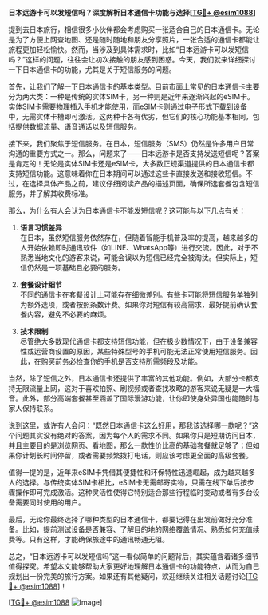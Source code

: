 **日本远游卡可以发短信吗？深度解析日本通信卡功能与选择[[TG💪+ @esim1088](https://t.me/s/esim1088)]**

提到去日本旅行，相信很多小伙伴都会考虑购买一张适合自己的日本通信卡。无论是为了方便上网查地图、还是随时随地和朋友分享照片，一张合适的通信卡都能让旅程更加轻松愉快。然而，当涉及到具体需求时，比如“日本远游卡可以发短信吗？”这样的问题，往往会让初次接触的朋友感到困惑。今天，我们就来详细探讨一下日本通信卡的功能，尤其是关于短信服务的问题。

首先，让我们了解一下日本通信卡的基本类型。目前市面上常见的日本通信卡主要分为两大类：一种是传统的实体SIM卡，另一种则是近年来逐渐兴起的eSIM卡。实体SIM卡需要物理插入手机才能使用，而eSIM卡则通过电子形式下载到设备中，无需实体卡槽即可激活。这两种卡各有优劣，但它们的核心功能基本相同，包括提供数据流量、语音通话以及短信服务。

接下来，我们聚焦于短信服务。在日本，短信服务（SMS）仍然是许多用户日常沟通的重要方式之一。那么，问题来了——日本远游卡是否支持发送短信呢？答案是肯定的！无论是实体SIM卡还是eSIM卡，大多数正规渠道提供的日本通信卡都支持短信功能。这意味着你在日本期间可以通过这些卡直接发送和接收短信。不过，在选择具体产品之前，建议仔细阅读产品的描述页面，确保所选套餐包含短信服务，并了解其收费标准。

那么，为什么有人会认为日本通信卡不能发短信呢？这可能与以下几点有关：

1. **语言习惯差异**  
   在日本，虽然短信服务依然存在，但随着智能手机普及率的提高，越来越多的人开始依赖即时通讯软件（如LINE、WhatsApp等）进行交流。因此，对于不熟悉当地文化的游客来说，可能会误以为短信已经完全被淘汰。但实际上，短信仍然是一项基础且必要的服务。

2. **套餐设计细节**  
   不同的通信卡在套餐设计上可能存在细微差别。有些卡可能将短信服务单独列为额外选项，或者按照条数计费。如果你对短信有较高需求，最好提前确认套餐内容，避免不必要的麻烦。

3. **技术限制**  
   尽管绝大多数现代通信卡都支持短信功能，但在极少数情况下，由于设备兼容性或运营商设置的原因，某些特殊型号的手机可能无法正常使用短信服务。因此，在购买前务必检查你的手机是否支持所需频段及功能。

当然，除了短信之外，日本通信卡还提供了丰富的其他功能。例如，大部分卡都支持无限流量上网，这对于喜欢拍照、刷视频或者查找攻略的游客来说无疑是一大福音。此外，部分高端套餐甚至涵盖了国际漫游功能，让你即使身处异国也能随时与家人保持联系。

说到这里，或许有人会问：“既然日本通信卡这么好用，那我该选择哪一款呢？”这个问题其实没有绝对的答案，因为每个人的需求不同。如果你只是短期访问日本，并且主要目的是浏览网页、看地图，那么一款性价比高的基础套餐就足够了；但如果你计划长时间停留，或者需要频繁拨打电话，则应该考虑更全面的高级套餐。

值得一提的是，近年来eSIM卡凭借其便捷性和环保特性迅速崛起，成为越来越多人的选择。与传统实体SIM卡相比，eSIM卡无需邮寄实物，只需在线下单后按步骤操作即可完成激活。这种灵活性使得它特别适合那些行程临时变动或者有多台设备需要同时使用的用户。

最后，无论你最终选择了哪种类型的日本通信卡，都要记得在出发前做好充分准备。比如，提前测试设备是否兼容、了解目的地的网络覆盖情况、熟悉如何充值续费等。只有这样，才能确保旅途中的通讯畅通无阻。

总之，“日本远游卡可以发短信吗”这一看似简单的问题背后，其实蕴含着诸多细节值得探究。希望本文能够帮助大家更好地理解日本通信卡的功能特点，从而为自己规划出一份完美的旅行方案。如果还有其他疑问，欢迎继续关注相关话题讨论[[TG💪+ @esim1088](https://t.me/s/esim1088)]！

[[TG💪+ @esim1088](https://t.me/s/esim1088) ![Image](https://i.postimg.cc/4NQfJmqS/Snipaste-2025-05-13-00-14-12.png)]